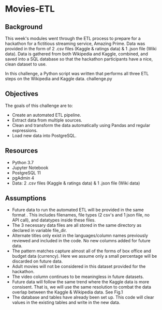 # Movies-ETL

## Background
This week's modules went through the ETL process to prepare for a hackathon for a fictitious streaming service, Amazing Prime. Data was provided in the form of 2 .csv files (Kaggle & ratings data) & 1 .json file (Wiki data). Data is gathered from both Wikipedia and Kaggle, combined, and saved into a SQL database so that the hackathon participants have a nice, clean dataset to use.

In this challenge, a Python script was written that performs all three ETL steps on the Wikipedia and Kaggle data. challenge.py

## Objectives
The goals of this challenge are to:

- Create an automated ETL pipeline.
- Extract data from multiple sources.
- Clean and transform the data automatically using Pandas and regular expressions.
- Load new data into PostgreSQL.

## Resources
- Python 3.7
- Jupyter Notebook
- PostgreSQL 11
- pgAdmin 4
- Data: 2 .csv files (Kaggle & ratings data) & 1 .json file (Wiki data)

## Assumptions
- Future data to run the automated ETL will be provided in the same format . This includes filenames, file types (2 csv's and 1 json file, no API call), and datatypes inside these files.
- The 3 necessary data files are all stored in the same directory as declared in variable file_dir.
- Alternate titles only exist in the languages/column names previously reviewed and included in the code. No new columns added for future data.
- The pattern matches capture almost all of the forms of box office and budget data (currency). Here we assume only a small percentage will be discarded on future data.
- Adult movies will not be considered in this dataset provided for the hackathon.
- The video column continues to be meaningless in future datasets.
- Future data will follow the same trend where the Kaggle data is more consisent. That is, we will use the same resolution to combat the data overlap between the Kaggle & Wikipedia data. See Fig.1
- The database and tables have already been set up. This code will clear values in the existing tables and write in the new data.
